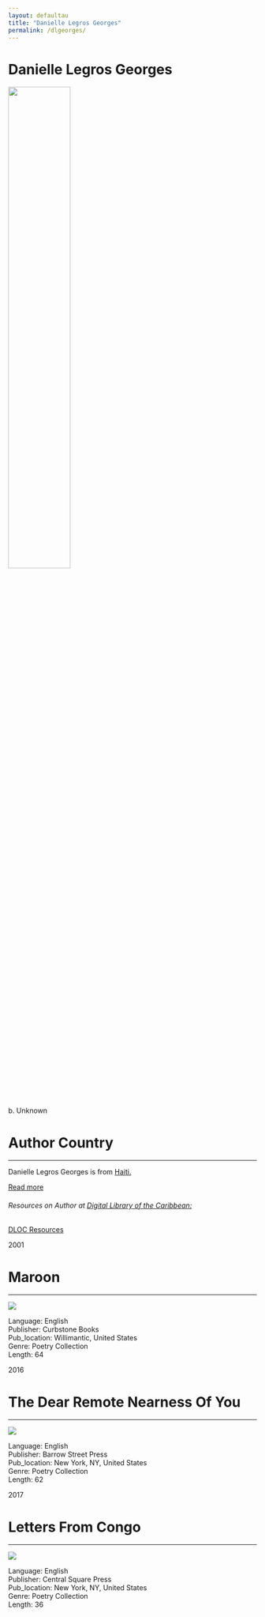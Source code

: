 ```yaml
---
layout: defaultau
title: "Danielle Legros Georges"
permalink: /dlgeorges/
---
```

<!-- partial:index.partial.html -->
<div class="content">
    <h1>Danielle Legros Georges</h1>
    <div class="quote">
        <div><img src="https://repeatingislands.files.wordpress.com/2014/12/1216_georges.jpg?w=540"  height="50%" width = "50%" class="logo"></div>
    </div>
    <div class="timeline">
        <div style="padding-bottom:100px;"></div>
        <div class="block">
            <div class="date right"><p class="right">b. Unknown</p></div>
            <div class="dot"></div>
            <div class="left first">
            <div class="author_country">
                <h1>Author Country</h1><hr>
            <div class="aclocation"><p>Danielle Legros Georges is from <a href="{{ site.baseurl }}/5">Haiti.</a></p></div>
              <div class="acreadmore">  <a href="https://en.wikipedia.org/wiki/Danielle_Legros_Georges" target="_blank">Read more</a></div>
              <div class="aclocation">  <h6>Resources on Author at <a href="https://dloc.com" target="_blank">Digital Library of the Caribbean:</a></h6></div>
          <div class="dlocresources"><a href="https://www.dloc.com/AA00000079/00002/images" target="_blank">DLOC Resources</a></div>
            </div>
            </div>
        </div>
        <div class="block">
            <div class="date left"><p class="left">2001</p></div>
            <div class="dot"></div>
            <div class="right hide">
                <h1>Maroon</h1><hr>
                <p><img src="https://images-na.ssl-images-amazon.com/images/S/compressed.photo.goodreads.com/books/1348249145i/1757904.jpg"></p>
                <p>
                Language: English<br/>
                Publisher: Curbstone Books<br/>
                Pub_location: Willimantic, United States<br/>
                Genre: Poetry Collection<br/>
                Length: 64</p>
            </div>
        </div>
        <div class="block">
            <div class="date right"><p class="right">2016</p></div>
            <div class="dot"></div>
            <div class="left hide">
                <h1>The Dear Remote Nearness Of You</h1><hr>
                <p><img src="https://images-na.ssl-images-amazon.com/images/S/compressed.photo.goodreads.com/books/1515448274i/29941972.jpg"></p>
                <p>Language: English<br/>
                Publisher: Barrow Street Press<br/>
                Pub_location: New York, NY, United States<br/>
                Genre: Poetry Collection<br/>
                Length: 62</p>
            </div>
        </div>
        <div class="block">
            <div class="date right"><p class="right">2017</p></div>
            <div class="dot"></div>
            <div class="left hide">
                <h1>Letters From Congo</h1><hr>
                <p><img src="https://images-us.bookshop.org/ingram/9781941604052.jpg?height=500&v=v2"></p>
                <p>Language: English<br/>
                Publisher: Central Square Press<br/>
                Pub_location: New York, NY, United States<br/>
                Genre: Poetry Collection<br/>
                Length: 36</p>
            </div>
       </div>
       </div>
  <!-- partial -->
<script src='https://cdnjs.cloudflare.com/ajax/libs/jquery/3.1.1/jquery.min.js'></script><script  src="{{ site.baseurl }}/assets/js/authorscript.js"></script>